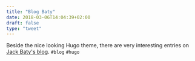 ```yaml
---
title: "Blog Baty"
date: 2018-03-06T14:04:39+02:00
draft: false
type: "tweet"
---
```

Beside the nice looking Hugo theme, there are very interesting entries on [Jack Baty's blog](https://www.baty.net/post/). `#blog` `#hugo`
<!--more-->
